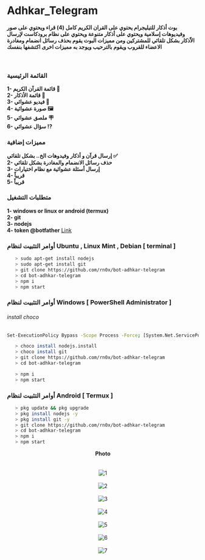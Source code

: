 # Adhkar_Telegram

<b>بوت أذكار للتيليجرام يحتوي على القران الكريم كامل (4) قراء ويحتوي على صور وفيديوهات إسلامية ويحتوي على أذكار متنوعة ويحتوي على نظام برودكاست لإرسال الاّذكار بشكل تلقائي للمشتركين ومن مميزات البوت يقوم بحذف رسائل انضمام ومغادرة الاعضاء للقروب ويقوم بالترحيب ويوجد به مميزات اخرى اكتشفها بنفسك  </b><br>
<br><br>


 
### القائمة الرئيسية
<b>1- قائمة القرآن الكريم 📖 </b><br>
<b>2- قائمة الأذكار 📿</b><br>
<b>3- فيديو عشوائي 🎥</b><br>
<b> 4- صورة عشوائية 🖼️ </b><br>
<b> 5- ملصق عشوائي 🪧 </b><br>
<b> 6- سؤال عشوائي ⁉️ </b><br>



### مميزات إضافية
<b>إرسال قرآن و أذكار وفيدوهات الخ.. بشكل تلقائي ✅</b><br>
<b>2- حذف رسائل الانضمام والمغادرة بشكل تلقائي</b><br>
<b>3- إرسال أسئلة عشوائية مع نظام اختيارات </b><br>
<b>4- قريباً </b><br>
<b>5- قريباً </b><br>

### متطلبات التشغيل
<b>1- windows or linux or android (termux)</b><br>
<b>2- git</b><br>
<b>3- nodejs</b><br>
<b>4- token @botfather</b> <a href="https://t.me/botfather">Link</a><br>

### أوامر التثبيت لنظام Ubuntu , Linux Mint , Debian [ terminal ]


```bash
   > sudo apt-get install nodejs
   > sudo apt-get install git
   > git clone https://github.com/rn0x/bot-adhkar-telegram
   > cd bot-adhkar-telegram
   > npm i
   > npm start
```


 

### أوامر التثبيت لنظام Windows [ PowerShell Administrator ]

<h6>install choco</h6>

```bash
Set-ExecutionPolicy Bypass -Scope Process -Force; [System.Net.ServicePointManager]::SecurityProtocol = [System.Net.ServicePointManager]::SecurityProtocol -bor 3072; iex ((New-Object System.Net.WebClient).DownloadString('https://community.chocolatey.org/install.ps1'))

```

```bash
   > choco install nodejs.install
   > choco install git
   > git clone https://github.com/rn0x/bot-adhkar-telegram
   > cd bot-adhkar-telegram

   > npm i
   > npm start
```


### أوامر التثبيت لنظام Android [ Termux ]

```bash
   > pkg update && pkg upgrade
   > pkg install nodejs -y
   > pkg install git -y
   > git clone https://github.com/rn0x/bot-adhkar-telegram
   > cd bot-adhkar-telegram
   > npm i
   > npm start
```


<p align="center">
  <b>Photo</b><br>
  <br><br>
  <img src="/github/1.jpg" alt="1">
  <br><br>
  <img src="/github/2.jpg" alt="2">
  <br><br>
  <img src="/github/3.jpg" alt="3">
  <br><br>
  <img src="/github/4.jpg" alt="4">
  <br><br>
  <img src="/github/5.jpg" alt="5">
  <br><br>
  <img src="/github/6.jpg" alt="6">
  <br><br>
  <img src="/github/7.jpg" alt="7">
  <br><br>
</p>

